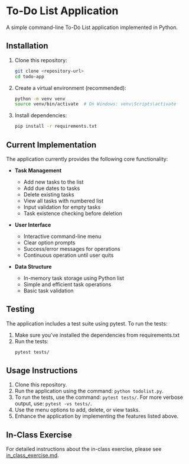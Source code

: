 # To-Do List Application

A simple command-line To-Do List application implemented in Python.

## Installation

1. Clone this repository:
   ```bash
   git clone <repository-url>
   cd todo-app
   ```

2. Create a virtual environment (recommended):
   ```bash
   python -m venv venv
   source venv/bin/activate  # On Windows: venv\Scripts\activate
   ```

3. Install dependencies:
   ```bash
   pip install -r requirements.txt
   ```

## Current Implementation

The application currently provides the following core functionality:

- **Task Management**
  - Add new tasks to the list
  - Add due dates to tasks
  - Delete existing tasks
  - View all tasks with numbered list
  - Input validation for empty tasks
  - Task existence checking before deletion

- **User Interface**
  - Interactive command-line menu
  - Clear option prompts
  - Success/error messages for operations
  - Continuous operation until user quits

- **Data Structure**
  - In-memory task storage using Python list
  - Simple and efficient task operations
  - Basic task validation

## Testing

The application includes a test suite using pytest. To run the tests:

1. Make sure you've installed the dependencies from requirements.txt
2. Run the tests:
   ```bash
   pytest tests/
   ```

## Usage Instructions

1. Clone this repository. 
2. Run the application using the command: `python todolist.py`.
3. To run the tests, use the command: `pytest tests/`. For more verbose output, use: `pytest -vs tests/`.
4. Use the menu options to add, delete, or view tasks.
5. Enhance the application by implementing the features listed above.

## In-Class Exercise

For detailed instructions about the in-class exercise, please see [in_class_exercise.md](in_class_exercise.md).
